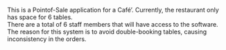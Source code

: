 This is a Pointof-Sale application for a Café’.  Currently, the restaurant only has space for 6 tables.  
 There are a total of 6 staff members that will have access to the software.  
 The reason for this system is to avoid double-booking tables, causing inconsistency in the orders. 
